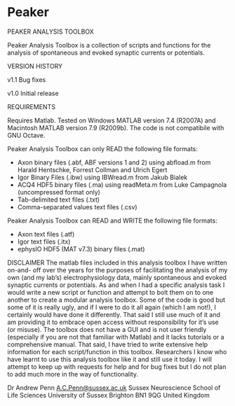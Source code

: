 # Peaker

PEAKER ANALYSIS TOOLBOX

Peaker Analysis Toolbox is a collection of scripts and functions for 
the analysis of spontaneous and evoked synaptic currents or potentials.


VERSION HISTORY

v1.1	Bug fixes

v1.0	Initial release


REQUIREMENTS

Requires Matlab. Tested on Windows MATLAB version 7.4 (R2007A) and 
Macintosh MATLAB version 7.9 (R2009b). The code is not compatibile with 
GNU Octave. 

Peaker Analysis Toolbox can only READ the following file formats:
- Axon binary files (.abf, ABF versions 1 and 2) using abfload.m from 
  Harald Hentschke, Forrest Collman and Ulrich Egert
- Igor Binary Files (.ibw) using IBWread.m from Jakub Bialek
- ACQ4 HDF5 binary files (.ma) using readMeta.m from Luke Campagnola
  (uncompressed format only)
- Tab-delimited text files (.txt)
- Comma-separated values text files (.csv)

Peaker Analysis Toolbox can READ and WRITE the following file formats:
- Axon text files (.atf)
- Igor text files (.itx) 
- ephysIO HDF5 (MAT v7.3) binary files (.mat) 


DISCLAIMER
The matlab files included in this analysis toolbox I have written on-and-
off over the years for the purposes of facilitating the analysis of my own 
(and my lab’s) electrophysiology data, mainly spontaneous and evoked synaptic 
currents or potentials. As and when I had a specific analysis task I would 
write a new script or function and attempt to bolt them on to one another 
to create a modular analysis toolbox. Some of the code is good but some of 
it is really ugly, and if I were to do it all again (which I am not!), I 
certainly would have done it differently. That said I still use much of it 
and am providing it to embrace open access without responsibility for it’s 
use (or misuse). The toolbox does not have a GUI and is not user friendly 
(especially if you are not that familiar with Matlab) and it lacks tutorials 
or a comprehensive manual. That said, I have tried to write extensive help 
information for each script/function in this toolbox. Researchers I know 
who have learnt to use this analysis toolbox like it and still use it today. 
I will attempt to keep up with requests for help and for bug fixes but I do 
not plan to add much more in the way of functionality.


Dr Andrew Penn 
A.C.Penn@sussex.ac.uk
Sussex Neuroscience
School of Life Sciences
University of Sussex
Brighton BN1 9QG
United Kingdom
